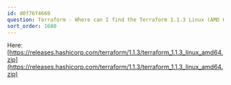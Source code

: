 ```yaml
---
id: d0f76f4669
question: Terraform - Where can I find the Terraform 1.1.3 Linux (AMD 64)?
sort_order: 1680
---
```


Here: [https://releases.hashicorp.com/terraform/1.1.3/terraform_1.1.3_linux_amd64.zip](https://releases.hashicorp.com/terraform/1.1.3/terraform_1.1.3_linux_amd64.zip)

